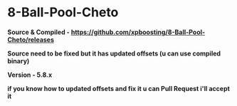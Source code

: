 # 8-Ball-Pool-Cheto

**Source & Compiled - https://github.com/xpboosting/8-Ball-Pool-Cheto/releases**

**Source need to be fixed but it has updated offsets (u can use compiled binary)**

**Version - 5.8.x**

**if you know how to updated offsets and fix it u can Pull Request i'll accept it**

